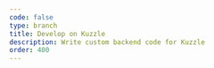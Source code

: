 ```yaml
---
code: false
type: branch
title: Develop on Kuzzle
description: Write custom backend code for Kuzzle
order: 400
---
```


<Redirect to="embedded-sdk" />


